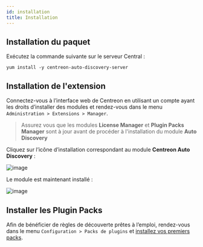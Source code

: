 ```yaml
---
id: installation
title: Installation
---
```


## Installation du paquet

Exécutez la commande suivante sur le serveur Central :

``` shell
yum install -y centreon-auto-discovery-server
```

## Installation de l'extension

Connectez-vous à l’interface web de Centreon en utilisant un compte ayant les
droits d’installer des modules et rendez-vous dans le menu `Administration >
Extensions > Manager`.

> Assurez vous que les modules **License Manager** et **Plugin Packs Manager**
> sont à jour avant de procéder à l'installation du module **Auto Discovery**

Cliquez sur l’icône d’installation correspondant au module **Centreon Auto
Discovery** :

![image](../../assets/monitoring/discovery/install-before.png)

Le module est maintenant installé :

![image](../../assets/monitoring/discovery/install-after.png)

## Installer les Plugin Packs

Afin de bénéficier de règles de découverte prêtes à l’emploi, rendez-vous dans
le menu `Configuration > Packs de plugins` et [installez vos premiers
packs](../pluginpacks#installation-du-pack).
